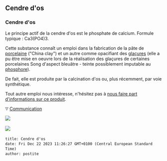 ## Cendre d'os
### Cendre d'os
 Le principe actif de la cendre d'os est le phosphate de calcium. Formule typique : Ca3(PO4)3.

Cette substance connaît un emploi dans la fabrication de la pâte de [porcelaine](porcelaine.html) ("China clay") et un autre comme opacifiant des [glaçures](glacure.html) (elle a pu être mise en oeuvre lors de la réalisation des glaçures de certaines porcelaines Song d'aspect bleuâtre - teinte possiblement imputable au [phosphore](phosphore.html)).

De fait, elle est produite par la calcination d'os ou, plus récemment, par voie synthétique.

Tout autre emploi nous intéresse, n'hésitez pas à [nous faire part d'informations sur ce produit](ecrire.html).



![](images/flechebas.gif) [Communication](http://www.artrealite.com/annonceurs.htm) 

[![](https://cbonvin.fr/sites/regie.artrealite.com/visuels/campagne1.png)](index-2.html#20131014)

![](https://cbonvin.fr/sites/regie.artrealite.com/visuels/campagne2.png)
```
title: Cendre d'os
date: Fri Dec 22 2023 11:26:27 GMT+0100 (Central European Standard Time)
author: postite
```
